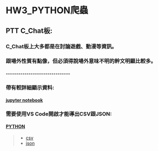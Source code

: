 # HW3_PYTHON爬蟲
## PTT C_Chat板:
### C_Chat板上大多都是在討論遊戲、動漫等資訊。
### 跟場外性質有點像，但必須得說場外意味不明的幹文明顯比較多。
#### -------------------------------
### 帶有較詳細顯示資料:
#### [jupyter notebook](https://github.com/Robbish1106/PL/blob/main/hw3/HW3.ipynb)
### 需要使用VS Code開啟才能導出CSV跟JSON:
#### [PYTHON](https://github.com/Robbish1106/PL/blob/main/hw3/hw3.py)

> * [csv](https://github.com/Robbish1106/PL/blob/main/hw3/CHAT.csv)
> * [json](https://github.com/Robbish1106/PL/blob/main/hw3/CHAT.json)
